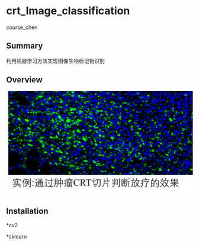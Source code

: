 # crt_Image_classification
course_chen

## Summary

利用机器学习方法实现图像生物标记物识别


## Overview
<p align="center">
  <img src="https://github.com/xiaoxingxingkz/crt_Image_classification/blob/main/Image/img.png" width="700">
</p>

## Installation

*cv2

*sklearn



